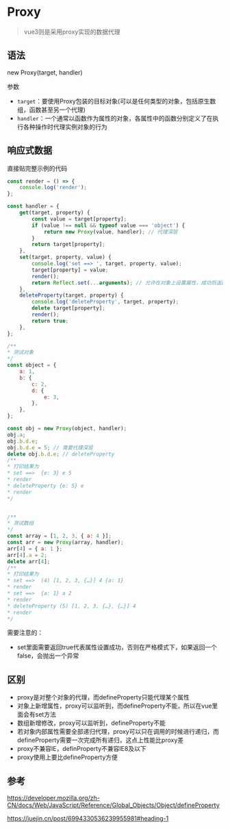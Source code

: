 # Proxy

> vue3则是采用proxy实现的数据代理

## 语法

new Proxy(target, handler)

参数

* `target`：要使用Proxy包装的目标对象(可以是任何类型的对象，包括原生数组，函数甚至另一个代理)
* `handler`：一个通常以函数作为属性的对象，各属性中的函数分别定义了在执行各种操作时代理实例对象的行为

## 响应式数据

直接贴完整示例的代码

```js
const render = () => {
    console.log('render');
};

const handler = {
    get(target, property) {
        const value = target[property];
        if (value !== null && typeof value === 'object') {
            return new Proxy(value, handler); // 代理深层
        }
        return target[property];
    },
    set(target, property, value) {
        console.log('set ==> ', target, property, value);
        target[property] = value;
        render();
        return Reflect.set(...arguments); // 允许在对象上设置属性，成功则返回true
    },
    deleteProperty(target, property) {
        console.log('deleteProperty', target, property);
        delete target[property];
        render();
        return true;
    },
};

/**
* 测试对象
*/
const object = {
    a: 1,
    b: {
        c: 2,
        d: {
            e: 3,
        },
    },
};

const obj = new Proxy(object, handler);
obj.a;
obj.b.d.e;
obj.b.d.e = 5; // 需要代理深层
delete obj.b.d.e; // deleteProperty
/**
* 打印结果为
* set ==>  {e: 3} e 5
* render
* deleteProperty {e: 5} e
* render
*/


/**
* 测试数组
*/
const array = [1, 2, 3, { a: 4 }];
const arr = new Proxy(array, handler);
arr[4] = { a: 1 };
arr[4].a = 2;
delete arr[4];
/**
* 打印结果为
* set ==>  (4) [1, 2, 3, {…}] 4 {a: 1}
* render
* set ==>  {a: 1} a 2
* render
* deleteProperty (5) [1, 2, 3, {…}, {…}] 4
* render
*/
```

需要注意的：

* set里面需要返回true代表属性设置成功，否则在严格模式下，如果返回一个false，会抛出一个异常

## 区别

* proxy是对整个对象的代理，而defineProperty只能代理某个属性
* 对象上新增属性，proxy可以监听到，而defineProperty不能，所以在vue里面会有set方法
* 数组新增修改，proxy可以监听到，defineProperty不能
* 若对象内部属性需要全部递归代理，proxy可以只在调用的时候进行递归，而defineProperty需要一次完成所有递归，这点上性能比proxy差
* proxy不兼容IE，definProperty不兼容IE8及以下
* proxy使用上要比defineProperty方便

## 参考

https://developer.mozilla.org/zh-CN/docs/Web/JavaScript/Reference/Global_Objects/Object/defineProperty

https://juejin.cn/post/6994330536239955981#heading-1

